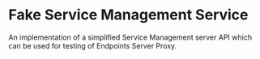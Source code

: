 # Fake Service Management Service

An implementation of a simplified Service Management server
API which can be used for testing of Endpoints Server Proxy.
